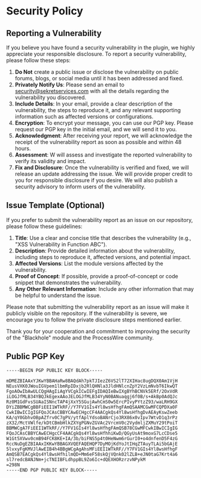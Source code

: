 # Security Policy

## Reporting a Vulnerability

If you believe you have found a security vulnerability in the plugin, we highly appreciate your responsible disclosure. To report a security vulnerability, please follow these steps:

1. **Do Not** create a public issue or disclose the vulnerability on public forums, blogs, or social media until it has been addressed and fixed.
2. **Privately Notify Us**: Please send an email to [security@sekretservices.com](mailto:security@sekretservices.com) with all the details regarding the vulnerability you discovered.
3. **Include Details**: In your email, provide a clear description of the vulnerability, the steps to reproduce it, and any relevant supporting information such as affected versions or configurations.
4. **Encryption**: To encrypt your message, you can use our PGP key. Please request our PGP key in the initial email, and we will send it to you.
5. **Acknowledgment**: After receiving your report, we will acknowledge the receipt of the vulnerability report as soon as possible and within 48 hours.
6. **Assessment**: W will assess and investigate the reported vulnerability to verify its validity and impact.
7. **Fix and Disclosure**: Once the vulnerability is verified and fixed, we will release an update addressing the issue. We will provide proper credit to you for responsible disclosure if you desire. We will also publish a security advisory to inform users of the vulnerability.

## Issue Template (Optional)

If you prefer to submit the vulnerability report as an issue on our repository, please follow these guidelines:

1. **Title**: Use a clear and concise title that describes the vulnerability (e.g., "XSS Vulnerability in Function ABC").
2. **Description**: Provide detailed information about the vulnerability, including steps to reproduce it, affected versions, and potential impact.
3. **Affected Versions**: List the module versions affected by the vulnerability.
4. **Proof of Concept**: If possible, provide a proof-of-concept or code snippet that demonstrates the vulnerability.
5. **Any Other Relevant Information**: Include any other information that may be helpful to understand the issue.

Please note that submitting the vulnerability report as an issue will make it publicly visible on the repository. If the vulnerability is severe, we encourage you to follow the private disclosure steps mentioned earlier.

Thank you for your cooperation and commitment to improving the security of the "Blackhole" module and the ProcessWire community.


## Public PGP Key

```
-----BEGIN PGP PUBLIC KEY BLOCK-----

mDMEZBIAAxYJKwYBBAHaRw8BAQdAh7pkTJIezZ6VS2lT72XIHac8ugDQX0Am1VjH
NEusVXK0JWouIGVpem1lbmRpIDxjb2RlQHNla3JldHNlcnZpY2VzLmNvbT6IkwQT
FgoAOwIbAwULCQgHAgIiAgYVCgkICwIEFgIDAQIeBwIXgBYhBCNVk5ERf/2OxVdR
iLOGJfMLB34YBQJkEgexAAoJELOGJfMLB34YyN0BANuaqgj6f0B/s+AkBp0AdQJc
Rz0M1GdFvsSUAaISNncTAP4jXxY5SGujAwhCmS0w5ErcPIvyPYtzZ93/waLRH9GX
DYiZBBMWCgBBFiEEI1WTkRF//Y7FV1GIs4Yl8wsHfhgFAmQSAAMCGwMFCQPDXa0F
CwkIBwICIgIGFQoJCAsCBBYCAwECHgcCF4AACgkQs4Yl8wsHfhgDvAEAyKswZeeb
KA/qY0GbhvOBpAZfrv0C7gPV/ytfAplYdsoBANrCjo3RX86x0vIpv7WtvD1q3rPz
zX32/MctVWlfe/kDtCBmbHlkZXYgPGNvZGVAc2VrcmV0c2VydmljZXMuY29tPoiT
BBMWCgA7FiEEI1WTkRF//Y7FV1GIs4Yl8wsHfhgFAmQSB78CGwMFCwkIBwICIgIG
FQoJCAsCBBYCAwECHgcCF4AACgkQs4Yl8wsHfhhiKwD/QGyUsAt9moxG7LcCDse5
W1Gt5XVwv0cmB94FCK8KE+IA/3b/biFNS5p4t0HeNwm6rGurI0+o4dnfenD5F4zG
RccNuDgEZBIAAxIKKwYBBAGXVQEFAQEHQP7DyMOjKdYoJtIHqZTAuyTLAi5bGAjE
5lvxyFgKMVJlAwEIB4h4BBgWCgAgAhsMFiEEI1WTkRF//Y7FV1GIs4Yl8wsHfhgF
AmQSB7EACgkQs4Yl8wsHfhilmQD+Mm6eF58skQjVQnk02lZLB+eJN0taG7Krt4a6
sl7redcBANJNm+jcTNIIBFLdhppBL9Zo6Ic+dQEXHORzrzvNPykM
=298N
-----END PGP PUBLIC KEY BLOCK-----
```
